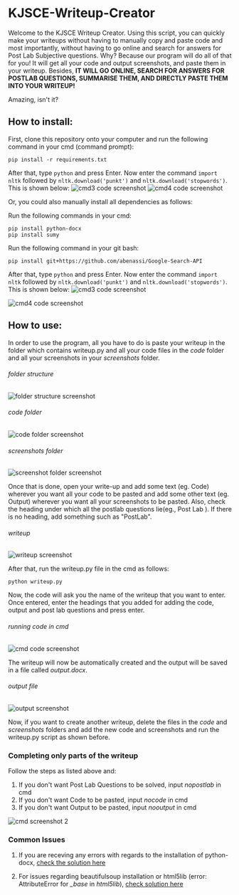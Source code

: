# KJSCE-Writeup-Creator

Welcome to the KJSCE Writeup Creator. Using this script, you can quickly make your writeups without having to manually copy and paste code and most importantly, without having to go online and search for answers for Post Lab Subjective questions. Why? Because our program will do all of that for you! It will get all your code and output screenshots, and paste them in your writeup. Besides, **IT WILL GO ONLINE, SEARCH FOR ANSWERS FOR POSTLAB QUESTIONS, SUMMARISE THEM, AND DIRECTLY PASTE THEM INTO YOUR WRITEUP!**

Amazing, isn't it?

<h2>How to install:</h2>
First, clone this repository onto your computer and run the following command in your cmd (command prompt):

```
pip install -r requirements.txt
```
After that, type `python` and press Enter. Now enter the command `import nltk` followed by `nltk.download('punkt')` and `nltk.download('stopwords')`. This is shown below:
![cmd3 code screenshot](https://github.com/SHARVAI101/KJSCE-Writeup-Creator/blob/master/assets/cmd3.PNG?raw=true)
![cmd4 code screenshot](https://github.com/SHARVAI101/KJSCE-Writeup-Creator/blob/master/assets/cmd4.PNG?raw=true)

Or, you could also manually install all dependencies as follows:

Run the following commands in your cmd:
```
pip install python-docx
pip install sumy
```
Run the following command in your git bash:
```
pip install git+https://github.com/abenassi/Google-Search-API
```
After that, type `python` and press Enter. Now enter the command `import nltk` followed by `nltk.download('punkt')` and `nltk.download('stopwords')`. This is shown below:
![cmd3 code screenshot](https://github.com/SHARVAI101/KJSCE-Writeup-Creator/blob/master/assets/cmd3.png?raw=true)

![cmd4 code screenshot](https://github.com/SHARVAI101/KJSCE-Writeup-Creator/blob/master/assets/cmd4.png?raw=true)

<h2>How to use:</h2>

In order to use the program, all you have to do is paste your writeup in the folder which contains writeup.py and all your code files in the *code* folder and all your screenshots in your *screenshots* folder.

###### folder structure
![folder structure screenshot](https://github.com/SHARVAI101/KJSCE-Writeup-Creator/blob/master/assets/folderstruct.jpg?raw=true)

###### code folder
![code folder screenshot](https://github.com/SHARVAI101/KJSCE-Writeup-Creator/blob/master/assets/codefolder.png?raw=true)

###### screenshots folder
![screenshot folder screenshot](https://github.com/SHARVAI101/KJSCE-Writeup-Creator/blob/master/assets/ssfolder.png?raw=true)

Once that is done, open your write-up and add some text (eg. Code) wherever you want all your code to be pasted and add some other text (eg. Output) wherever you want all your screenshots to be pasted. Also, check the heading under which all the postlab questions lie(eg., Post Lab ). If there is no heading, add something such as "PostLab".

###### writeup
![writeup screenshot](https://github.com/SHARVAI101/KJSCE-Writeup-Creator/blob/master/assets/writeup.jpg?raw=true)

After that, run the writeup.py file in the cmd as follows:
```
python writeup.py
```
Now, the code will ask you the name of the writeup that you want to enter. Once entered, enter the headings that you added for adding the code, output and post lab questions and press enter.

###### running code in cmd
![cmd code screenshot](https://github.com/SHARVAI101/KJSCE-Writeup-Creator/blob/master/assets/cmd.PNG?raw=true)

The writeup will now be automatically created and the output will be saved in a file called *output.docx*.

###### output file
![output screenshot](https://github.com/SHARVAI101/KJSCE-Writeup-Creator/blob/master/assets/outputfile.jpg?raw=true)

Now, if you want to create another writeup, delete the files in the *code* and *screenshots* folders and add the new code and screenshots and run the writeup.py script as shown before.

<h3>Completing only parts of the writeup</h3>

Follow the steps as listed above and:

1. If you don't want Post Lab Questions to be solved, input *nopostlab* in cmd
2. If you don't want Code to be pasted, input *nocode* in cmd
3. If you don't want Output to be pasted, input *nooutput* in cmd

![cmd screenshot 2](https://github.com/SHARVAI101/KJSCE-Writeup-Creator/blob/master/assets/cmd2.PNG?raw=true)

<h3>Common Issues</h3>

1. If you are receving any errors with regards to the installation of python-docx, [check the solution here](https://github.com/SHARVAI101/KJSCE-Writeup-Creator/issues/1)

2. For issues regarding beautifulsoup installation or html5lib (error: AttributeError for *_base* in *html5lib*), [check solution here](https://github.com/SHARVAI101/KJSCE-Writeup-Creator/issues/2)
